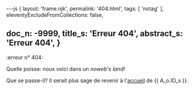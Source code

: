 ---js
{
  layout:    'frame.njk',
  permalink: '404.html',
  tags:      [ 'notag' ],
  eleventyExcludeFromCollections: false,

  doc_n: -9999,
  title_s:    'Erreur 404',
  abstract_s: 'Erreur 404',
}
---
:erreur n° 404:


Quelle poisse: nous voici dans un _noweb's land_!


Que se passe-il?
Il serait plus sage de revenir à l'[accueil][H] de {{ A_o.ID_s }}.


[comment]: # (======== Links ========)

[H]: index.html
